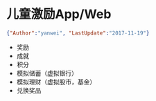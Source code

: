 # 儿童激励App/Web

<link rel="stylesheet" type="text/css" href="../auto-number-title.css" />

```json
{"Author":"yanwei", "LastUpdate":"2017-11-19"}
```

* 奖励
* 成就
* 积分
* 模拟储蓄（虚拟银行）
* 模拟理财（虚拟股市，基金）
* 兑换奖品